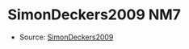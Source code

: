 <a name="material" />

# SimonDeckers2009 NM7
<script type="application/ld+json">
  {
    "@context": "https://schema.org/",
    "@type": "ChemicalSubstance",
    "http://purl.org/dc/terms/conformsTo":
      {
        "@type": "CreativeWork",
        "@id": "https://bioschemas.org/profiles/ChemicalSubstance/0.4-RELEASE/"
      },
    "@id": "https://egonw.github.io/nanowiki/nanowiki176.html#material",
    "name": "SimonDeckers2009 NM7",
    "sameAs": "http://127.0.0.1/mediawiki/index.php/Special:URIResolver/SimonDeckers2009_NM7"
  }
</script>


* Source: [SimonDeckers2009](SimonDeckers2009.md)
